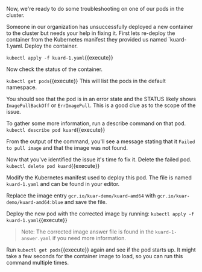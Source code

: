 Now, we're ready to do some troubleshooting on one of our pods in the cluster. 

Someone in our organization has unsuccessfully deployed a new container to the cluster but
needs your help in fixing it. First lets re-deploy the container from the
Kubernetes manifest they provided us named `kuard-1.yaml. Deploy the container.

`kubectl apply -f kuard-1.yaml`{{execute}}

Now check the status of the container.

`kubectl get pods`{{execute}} This will list the pods in the default namespace.

You should see that the pod is in an error state and the STATUS likely shows
`ImagePullBackOff` or `ErrImagePull`. This is a good clue as to the scope of the issue.

To gather some more information, run a describe command on that pod.
`kubectl describe pod kuard`{{execute}}

From the output of the command, you'll see a message stating that it 
`Failed to pull image` and that the image was not found.

Now that you've identified the issue it's time fo fix it. Delete the failed pod.
`kubectl delete pod kuard`{{execute}}

Modify the Kubernetes manifest used to deploy this pod. The file is named `kuard-1.yaml` and can be found in your editor.

Replace the image entry `gcr.io/kuar-demo/kuard-amd64` with
`gcr.io/kuar-demo/kuard-amd64:blue` and save the file.

Deploy the new pod with the corrected image by running:
`kubectl apply -f kuard-1.yaml`{{execute}}

>Note: The corrected image answer file is found in the `kuard-1-answer.yaml` if
>you need more information.

Run `kubectl get pods`{{execute}} again and see if the pod starts up. It might
take a few seconds for the container image to load, so you can run this command
multiple times.
